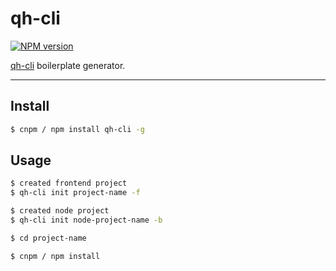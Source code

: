 # qh-cli

[![NPM version](https://img.shields.io/npm/v/qh-cli.svg?style=flat)](https://www.npmjs.com/package/qh-cli)

[qh-cli](https://github.com/wudi0431/qh-cli) boilerplate generator.

----

## Install

```bash
$ cnpm / npm install qh-cli -g
```

## Usage

```bash
$ created frontend project
$ qh-cli init project-name -f

$ created node project
$ qh-cli init node-project-name -b

$ cd project-name

$ cnpm / npm install

